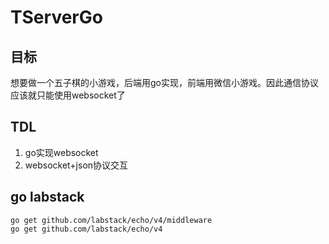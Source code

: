 # TServerGo


## 目标
想要做一个五子棋的小游戏，后端用go实现，前端用微信小游戏。因此通信协议应该就只能使用websocket了

## TDL

1. go实现websocket
2. websocket+json协议交互

## go labstack

```
go get github.com/labstack/echo/v4/middleware
go get github.com/labstack/echo/v4
```
